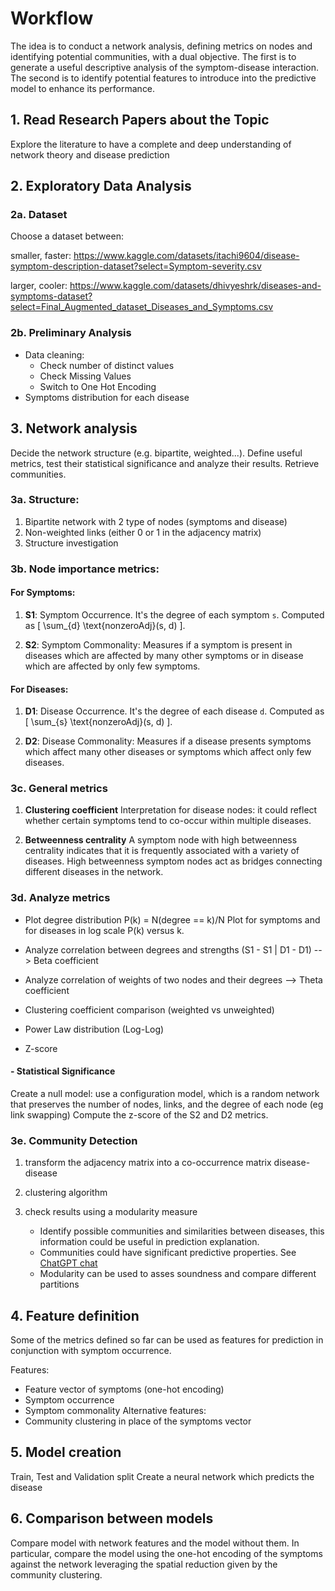 # Workflow 
The idea is to conduct a network analysis, defining metrics on nodes and identifying potential communities, with a dual objective. The first is to generate a useful descriptive analysis of the symptom-disease interaction. The second is to identify potential features to introduce into the predictive model to enhance its performance.

## 1. Read Research Papers about the Topic
   Explore the literature to have a complete and deep understanding of network theory and disease prediction
   
## 2. Exploratory Data Analysis
### 2a. Dataset
Choose a dataset between:

smaller, faster:    https://www.kaggle.com/datasets/itachi9604/disease-symptom-description-dataset?select=Symptom-severity.csv

larger, cooler:    https://www.kaggle.com/datasets/dhivyeshrk/diseases-and-symptoms-dataset?select=Final_Augmented_dataset_Diseases_and_Symptoms.csv

### 2b. Preliminary Analysis
- Data cleaning:
    - Check number of distinct values
    - Check Missing Values
    - Switch to One Hot Encoding
- Symptoms distribution for each disease


## 3. Network analysis
Decide the network structure (e.g. bipartite, weighted...). Define useful metrics, test their statistical significance and analyze their results.
Retrieve communities.

### 3a. Structure:

1. Bipartite network with 2 type of nodes (symptoms and disease)
2. Non-weighted links (either 0 or 1 in the adjacency matrix)
3. Structure investigation

### 3b. Node importance metrics:

#### For Symptoms:

1. **S1**: Symptom Occurrence. It's the degree of each symptom `s`. Computed as \[ \sum_{d} \text{nonzeroAdj}(s, d) \].

2. **S2**: Symptom Commonality: Measures if a symptom is present in diseases which are affected by many other symptoms or in disease which are affected by only few symptoms.

#### For Diseases:

1. **D1**: Disease Occurrence.  It's the degree of each disease `d`. Computed as \[ \sum_{s} \text{nonzeroAdj}(s, d) \].

2. **D2**: Disease Commonality: Measures if a disease presents symptoms which affect many other diseases or symptoms which affect only few diseases.

### 3c. General metrics
1. **Clustering coefficient**
Interpretation for disease nodes: it could reflect whether certain symptoms tend to co-occur within multiple diseases.

2. **Betweenness centrality**
A symptom node with high betweenness centrality indicates that it is frequently associated with a variety of diseases. High betweenness symptom nodes act as bridges connecting different diseases in the network.

### 3d. Analyze metrics

- Plot degree distribution
  P(k) = N(degree == k)/N
   Plot for symptoms and for diseases in log scale P(k) versus k.
   
- Analyze correlation between degrees and strengths (S1 - S1 | D1 - D1) --> Beta coefficient
- Analyze correlation of weights of two nodes and their degrees --> Theta coefficient

- Clustering coefficient comparison (weighted vs unweighted)

- Power Law distribution (Log-Log)
- Z-score

#### - Statistical Significance

Create a null model: use a configuration model, which is a random network that preserves the number of nodes, links, and the degree of each node (eg link swapping)
Compute the z-score of the S2 and D2 metrics.

### 3e. Community Detection
1) transform the adjacency matrix into a co-occurrence matrix disease-disease
2) clustering algorithm
3) check results using a modularity measure

   - Identify possible communities and similarities between diseases, this information could be useful in prediction explanation. 
   - Communities could have significant predictive properties. See [ChatGPT chat](https://chat.openai.com/share/d771039a-788d-4b0c-abaf-787d96d1b002)
   - Modularity can be used to asses soundness and compare different partitions


## 4. Feature definition

Some of the metrics defined so far can be used as features for prediction in conjunction with symptom occurrence.

Features:
- Feature vector of symptoms (one-hot encoding)
- Symptom occurrence
- Symptom commonality
Alternative features:
- Community clustering in place of the symptoms vector

## 5. Model creation
Train, Test and Validation split
Create a neural network which predicts the disease

## 6. Comparison between models

Compare model with network features and the model without them. 
In particular, compare the model using the one-hot encoding of the symptoms against the network leveraging the spatial reduction given by the community clustering.
